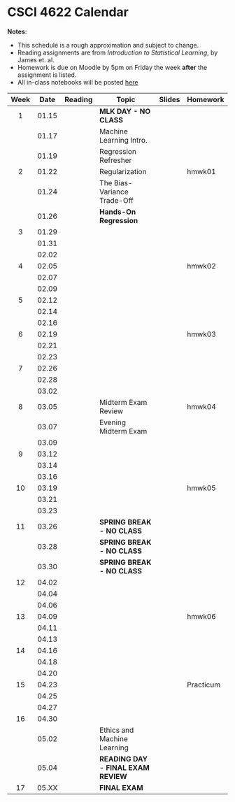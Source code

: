 # CSCI 4622 Calendar

**Notes**:
- This schedule is a rough approximation and subject to change.
- Reading assignments are from _Introduction to Statistical Learning_, by James et. al.
- Homework is due on Moodle by 5pm on Friday the week **after** the assignment is listed.
- All in-class notebooks will be posted [here](https://github.com/chrisketelsen/CSCI-4622-Machine-Learning/tree/master/inclass-notebooks)

<!---
1. Regression Refresher (because they’ve just seen this in 3022) and I can use it to introduce Bias-Variance Trade-Off
2. KNN 
3. Perceptron 
4. Logistic Regression and SGD 
5. Neural Nets 
6. Feature Engineering 
7. Simple Learning Theory 
8. SVMs 
9. Decision Trees, Ensembles, and Boosting 
-->



| Week   | Date         | Reading      |                   Topic               	   | Slides      | Homework  	   | 
|:------:|:------------:| -------------| ------------------------------------------|-------------|-----------------|
| 1      | 01.15        |              | **MLK DAY - NO CLASS**                    |             |                 |	
|        | 01.17        |              | Machine Learning Intro.                   |	         |                 |	
|        | 01.19        |              | Regression Refresher                      |	         |                 |	
| 2      | 01.22        |              | Regularization                            |			 |	hmwk01 	       | 
|        | 01.24        |              | The Bias-Variance Trade-Off               |	         |                 |	
|        | 01.26        |              | **Hands-On Regression**                   |			 |                 |
| 3      | 01.29        |              |                                           |	         |                 | 
|        | 01.31        |              |                                           |	         |                 | 
|        | 02.02        |              |                                           |			 |                 |
| 4      | 02.05        |              |                                           |	         |  hmwk02         | 
|        | 02.07        |              |                                           |             |                 | 	
|        | 02.09        |              |                                           |   		 	 |                 |
| 5      | 02.12        |              |                                           |	         |                 | 
|        | 02.14        |              |                                           |	         |                 | 
|        | 02.16        |              |                                           |			 |                 |
| 6      | 02.19        |              |                                           |	         |  hmwk03         | 
|        | 02.21        |              |                                           |	         |                 | 
|        | 02.23        |              |                                           |			 |                 |
| 7      | 02.26        |              |                                           |	         |                 | 
|        | 02.28        |              |                                           |	         |                 | 
|        | 03.02        |              |                                           |			 |                 |
| 8      | 03.05        |              | Midterm Exam Review                       |	         |  hmwk04         | 
|        | 03.07        |              | Evening Midterm Exam                      |	         |                 | 
|        | 03.09        |              |                                           |	         |                 | 
| 9      | 03.12        |              |                                           |	         |                 | 
|        | 03.14        |              |                                           |	         |                 | 
|        | 03.16        |              |                                           |			 |                 |
| 10     | 03.19        |              |                                           |	         |  hmwk05         | 
|        | 03.21        |              |                                           |	         |                 | 
|        | 03.23        |  	           |                                           |		     |                 |
| 11     | 03.26        |              | **SPRING BREAK - NO CLASS**               |	         |                 | 
|        | 03.28        |              | **SPRING BREAK - NO CLASS**               |	         |                 | 
|        | 03.30        |              | **SPRING BREAK - NO CLASS**               |			 |                 |
| 12     | 04.02        |              |                                           |	         |                 | 
|        | 04.04        |              |                                           |	         |                 | 
|        | 04.06        |              |                                           |			 |                 |
| 13     | 04.09        |              |                                           |			 |  hmwk06         | 
|        | 04.11        |              |                                           |			 |			       | 
|        | 04.13        |              |                                           |			 |	               | 
| 14     | 04.16        |              |                                           |	         |                 | 
|        | 04.18        |              |                                           |	         |                 | 
|        | 04.20        |              |                                           |			 |                 |
| 15     | 04.23        |              |                                           |	         |  Practicum      | 
|        | 04.25        |              |                                           |	         |                 | 
|        | 04.27        |              |                                           |	    	 |                 |
| 16     | 04.30        |              |                                           |	         |                 | 
|        | 05.02        |              | Ethics and Machine Learning               |			 |	               |
|        | 05.04        |              | **READING DAY - FINAL EXAM REVIEW**	   |			 |	               |
| 17     | 05.XX        |              | **FINAL EXAM**                            |			 |			       | 
